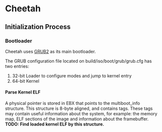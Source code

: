 # Cheetah

## Initialization Process

### Bootloader
Cheetah uses [GRUB2](https://en.wikipedia.org/wiki/GNU_GRUB) as its main bootloader.

The GRUB configuration file located on build/iso/boot/grub/grub.cfg has two entries:
1. 32-bit Loader to configure modes and jump to kernel entry
2. 64-bit Kernel

#### Parse Kernel ELF
A physical pointer is stored in EBX that points to the multiboot_info structure.
This structure is 8-byte aligned, and contains tags. These tags may contain useful information about the system, for example: the memory map, ELF sections of the image and information about the framebuffer. 
<br>
**TODO: Find loaded kernel ELF by this structure.**
